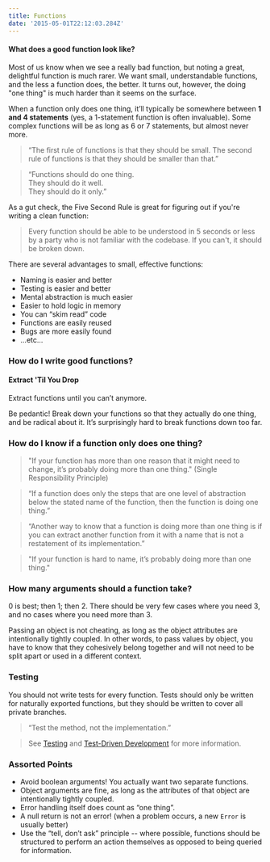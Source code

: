 ```yaml
---
title: Functions
date: '2015-05-01T22:12:03.284Z'
---
```


#### What does a good function look like?

Most of us know when we see a really bad function, but noting a great, delightful function is much rarer. We want small, understandable functions, and the less a function does, the better. It turns out, however, the doing "one thing" is much harder than it seems on the surface.

When a function only does one thing, it’ll typically be somewhere between **1 and 4 statements** (yes, a 1-statement function is often invaluable). Some complex functions will be as long as 6 or 7 statements, but almost never more.

> “The first rule of functions is that they should be small. The second rule of functions is that they should be smaller than that.”

> “Functions should do one thing.  
They should do it well.   
They should do it only.”

As a gut check, the Five Second Rule is great for figuring out if you're writing a clean function:

> Every function should be able to be understood in 5 seconds or less by a party who is not familiar with the codebase.
If you can't, it should be broken down.

There are several advantages to small, effective functions:

- Naming is easier and better
- Testing is easier and better
- Mental abstraction is much easier
- Easier to hold logic in memory
- You can “skim read” code
- Functions are easily reused
- Bugs are more easily found
- ...etc...

### How do I write good functions?

#### Extract 'Til You Drop
Extract functions until you can’t anymore.

Be pedantic! Break down your functions so that they actually do one thing, and be radical about it. It’s surprisingly hard to break functions down too far.

### How do I know if a function only does one thing?

> "If your function has more than one reason that it might need to change, it’s probably doing more than one thing."
(Single Responsibility Principle)

> “If a function does only the steps that are one level of abstraction below the stated name of the function, then the function is doing one thing.”

> “Another way to know that a function is doing more than one thing is if you can extract another function from it with a name that is not a restatement of its implementation.”

> "If your function is hard to name, it’s probably doing more than one thing." 

### How many arguments should a function take?

0 is best; then 1; then 2.
There should be very few cases where you need 3, and no cases where you need more than 3.

Passing an object is not cheating, as long as the object attributes are intentionally tightly coupled. In other words, to pass values by object, you have to know that they cohesively belong together and will not need to be split apart or used in a different context.

### Testing

You should not write tests for every function. Tests should only be written for naturally exported functions, but they should be written to cover all private branches.  

> “Test the method, not the implementation.”  

> See [Testing](/testing) and [Test-Driven Development](/test-driven-development) for more information.

### Assorted Points
- Avoid boolean arguments! You actually want two separate functions.
- Object arguments are fine, as long as the attributes of that object are intentionally tightly coupled.
- Error handling itself does count as “one thing”.
- A null return is not an error! (when a problem occurs, a new `Error` is usually better)
- Use the “tell, don’t ask” principle -- where possible, functions should be structured to perform an action themselves as opposed to being queried for information.